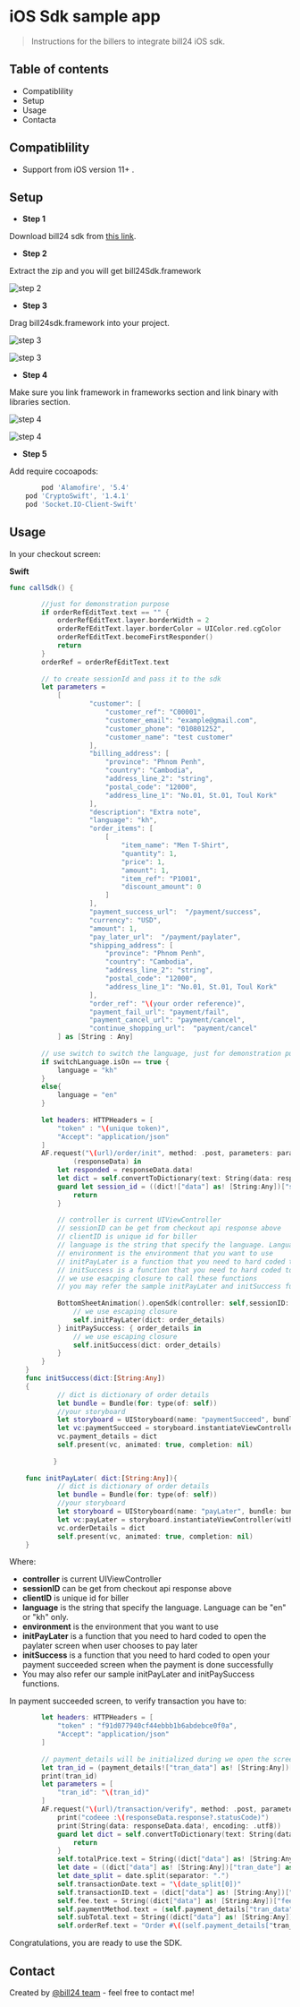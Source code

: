 # iOS Sdk sample app

> Instructions for the billers to integrate bill24 iOS sdk.

## Table of contents

* Compatiblility
* Setup
* Usage
* Contacta

## Compatiblility
- Support from iOS version 11+ .

## Setup
* **Step 1**

Download bill24 sdk from [this link](https://gitlab.bill24.net/Vivorth/ios-sdk-sample-app/-/raw/master/bill24Sdk.framework.zip).

* **Step 2**

Extract the zip and you will get bill24Sdk.framework

![step 2](https://gitlab.bill24.net/Vivorth/ios-sdk-sample-app/-/raw/master/img/Screen%20Shot%202022-01-25%20at%203.29.34%20PM.jpg)


* **Step 3**

Drag bill24sdk.framework into your project.

![step 3](https://gitlab.bill24.net/Vivorth/ios-sdk-sample-app/-/raw/master/img/Screen%20Shot%202022-01-25%20at%203.08.17%20PM.jpg)


![step 3](https://gitlab.bill24.net/Vivorth/ios-sdk-sample-app/-/raw/master/img/Screen%20Shot%202022-01-25%20at%203.44.58%20PM.jpg)


* **Step 4**

Make sure you link framework in frameworks section and link binary with libraries section.

![step 4](https://gitlab.bill24.net/Vivorth/ios-sdk-sample-app/-/raw/master/img/Screen%20Shot%202022-01-25%20at%203.09.02%20PM.jpg)


![step 4](https://gitlab.bill24.net/Vivorth/ios-sdk-sample-app/-/raw/master/img/Screen%20Shot%202022-01-25%20at%203.09.24%20PM.jpg)


* **Step 5**

Add require cocoapods:
```gradle
    	pod 'Alamofire', '5.4'
	pod 'CryptoSwift', '1.4.1'
	pod 'Socket.IO-Client-Swift'
```

## Usage

In your checkout screen:

**Swift**
```swift
func callSdk() {

        //just for demonstration purpose
        if orderRefEditText.text == "" {
            orderRefEditText.layer.borderWidth = 2
            orderRefEditText.layer.borderColor = UIColor.red.cgColor
            orderRefEditText.becomeFirstResponder()
            return
        }
        orderRef = orderRefEditText.text
        
        // to create sessionId and pass it to the sdk
        let parameters =
            [
                    "customer": [
                        "customer_ref": "C00001",
                        "customer_email": "example@gmail.com",
                        "customer_phone": "010801252",
                        "customer_name": "test customer"
                    ],
                    "billing_address": [
                        "province": "Phnom Penh",
                        "country": "Cambodia",
                        "address_line_2": "string",
                        "postal_code": "12000",
                        "address_line_1": "No.01, St.01, Toul Kork"
                    ],
                    "description": "Extra note",
                    "language": "kh",
                    "order_items": [
                        [
                            "item_name": "Men T-Shirt",
                            "quantity": 1,
                            "price": 1,
                            "amount": 1,
                            "item_ref": "P1001",
                            "discount_amount": 0
                        ]
                    ],
                    "payment_success_url":  "/payment/success",
                    "currency": "USD",
                    "amount": 1,
                    "pay_later_url":  "/payment/paylater",
                    "shipping_address": [
                        "province": "Phnom Penh",
                        "country": "Cambodia",
                        "address_line_2": "string",
                        "postal_code": "12000",
                        "address_line_1": "No.01, St.01, Toul Kork"
                    ],
                    "order_ref": "\(your order reference)",
                    "payment_fail_url": "payment/fail",
                    "payment_cancel_url": "payment/cancel",
                    "continue_shopping_url":  "payment/cancel"
            ] as [String : Any]
        
        // use switch to switch the language, just for demonstration purpose. You may ignore this line and pass language directly
        if switchLanguage.isOn == true {
            language = "kh"
        }
        else{
            language = "en"
        }
        
        let headers: HTTPHeaders = [
            "token" : "\(unique token)",
            "Accept": "application/json"
        ]
        AF.request("\(url)/order/init", method: .post, parameters: parameters, encoding: JSONEncoding.default, headers: headers).response {
                (responseData) in
            let responded = responseData.data!
            let dict = self.convertToDictionary(text: String(data: responded, encoding: .utf8)!)
            guard let session_id = ((dict!["data"] as! [String:Any])["session_id"] as? String) else {
                return
            }
            
            // controller is current UIViewController
            // sessionID can be get from checkout api response above
            // clientID is unique id for biller
            // language is the string that specify the language. Language can be "en" or "kh" only.
            // environment is the environment that you want to use
            // initPayLater is a function that you need to hard coded to open the paylater screen when user chooses to pay later
            // initSuccess is a function that you need to hard coded to open your payment succeeded screen when the payment is done successfully
            // we use esacping closure to call these functions
            // you may refer the sample initPayLater and initSuccess functions in below section
            
            BottomSheetAnimation().openSdk(controller: self,sessionID: session_id, cliendID: self.clientId,language: self.language,environment: self.environment){order_details in
                // we use escaping closure
                self.initPayLater(dict: order_details)
            } initPaySuccess: { order_details in
                // we use escaping closure
                self.initSuccess(dict: order_details)
            }
        }
    }
    func initSuccess(dict:[String:Any])
    {
            // dict is dictionary of order details
            let bundle = Bundle(for: type(of: self))
            //your storyboard
            let storyboard = UIStoryboard(name: "paymentSucceed", bundle: bundle)
            let vc:paymentSucceed = storyboard.instantiateViewController(withIdentifier: "paymentSucceed") as! paymentSucceed
            vc.payment_details = dict
            self.present(vc, animated: true, completion: nil)
        
           }
    
    func initPayLater( dict:[String:Any]){
            // dict is dictionary of order details
            let bundle = Bundle(for: type(of: self))
            //your storyboard
            let storyboard = UIStoryboard(name: "payLater", bundle: bundle)
            let vc:payLater = storyboard.instantiateViewController(withIdentifier: "payLater") as! payLater
            vc.orderDetails = dict
            self.present(vc, animated: true, completion: nil)
    }
```


Where:
* **controller** is current UIViewController
* **sessionID** can be get from checkout api response above
* **clientID** is unique id for biller
* **language** is the string that specify the language. Language can be "en" or "kh" only.
* **environment** is the environment that you want to use
* **initPayLater** is a function that you need to hard coded to open the paylater screen when user chooses to pay later
* **initSuccess** is a function that you need to hard coded to open your payment succeeded screen when the payment is done successfully
* You may also refer our sample initPayLater and initPaySuccess functions.

In payment succeeded screen, to verify transaction you have to:

```swift
        let headers: HTTPHeaders = [
            "token" : "f91d077940cf44ebbb1b6abdebce0f0a",
            "Accept": "application/json"
        ]
        
        // payment_details will be initialized during we open the screen
        let tran_id = (payment_details!["tran_data"] as! [String:Any])["trans_id"] as! String
        print(tran_id)
        let parameters = [
            "tran_id": "\(tran_id)"
        ]
        AF.request("\(url)/transaction/verify", method: .post, parameters: parameters, encoding: JSONEncoding.default, headers: headers, interceptor: nil, requestModifier: nil).response { responseData in
            print("codeee :\(responseData.response?.statusCode)")
            print(String(data: responseData.data!, encoding: .utf8))
            guard let dict = self.convertToDictionary(text: String(data: responseData.data!, encoding: .utf8)!) else{
                return
            }
            self.totalPrice.text = String((dict["data"] as! [String:Any])["total_amount"] as! Double)
            let date = ((dict["data"] as! [String:Any])["tran_date"] as! String)
            let date_split = date.split(separator: ".")
            self.transactionDate.text = "\(date_split[0])"
            self.transactionID.text = (dict["data"] as! [String:Any])["bank_reference_no"] as! String
            self.fee.text = String((dict["data"] as! [String:Any])["fee_amount"] as! Double)
            self.paymentMethod.text = (self.payment_details["tran_data"] as! [String:Any])["bank_name_en"] as! String
            self.subTotal.text = String((dict["data"] as! [String:Any])["tran_amount"] as! Double)
            self.orderRef.text = "Order #\((self.payment_details["tran_data"] as! [String:Any])["order_ref"] as! String)"
```

Congratulations, you are ready to use the SDK.

## Contact
Created by
[@bill24 team](vivorth.san@ubill24.com) - feel free to contact me!















